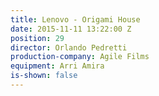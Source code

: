 ```yaml
---
title: Lenovo - Origami House
date: 2015-11-11 13:22:00 Z
position: 29
director: Orlando Pedretti
production-company: Agile Films
equipment: Arri Amira
is-shown: false
---
```


